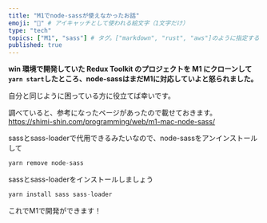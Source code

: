 ```yaml
---
title: "M1でnode-sassが使えなかったお話"
emoji: "🥺" # アイキャッチとして使われる絵文字（1文字だけ）
type: "tech"
topics: ["M1", "sass"] # タグ。["markdown", "rust", "aws"]のように指定する
published: true
---
```


**win 環境で開発していた Redux Toolkit のプロジェクトを M1 にクローンして`yarn start`したところ、node-sassはまだM1に対応していよと怒られました。**

自分と同じように困っている方に役立てば幸いです。

調べていると、参考になったページがあったので載せておきます。
https://shimi-shin.com/programming/web/m1-mac-node-sass/

sassとsass-loaderで代用できるみたいなので、node-sassをアンインストールして

```js
yarn remove node-sass
```

sassとsass-loaderをインストールしましょう
```js
yarn install sass sass-loader
```

これでM1で開発ができます！

